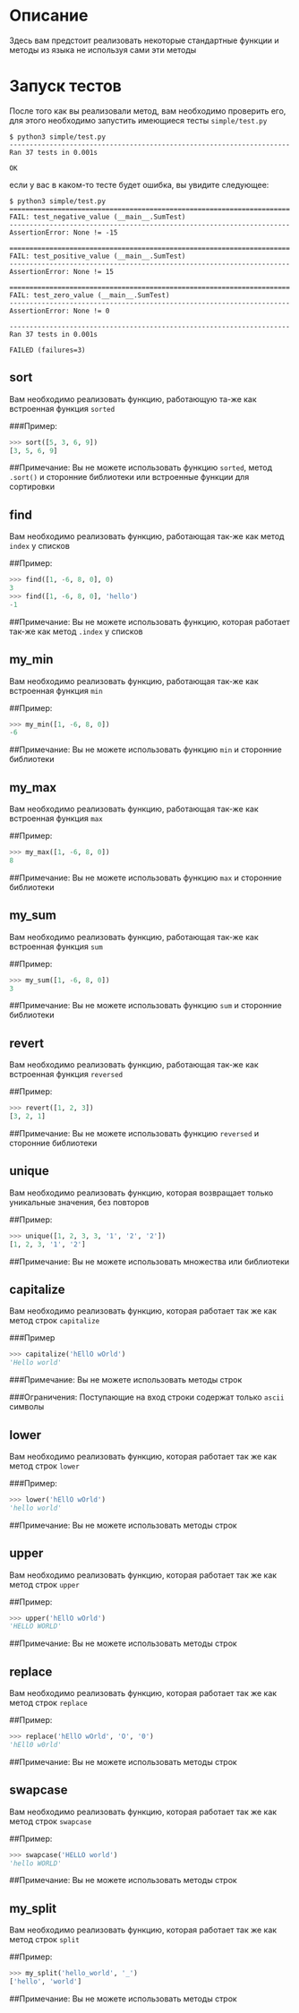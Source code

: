 # Описание
Здесь вам предстоит реализовать некоторые стандартные функции и методы 
из языка не используя сами эти методы

# Запуск тестов
После того как вы реализовали метод, вам необходимо проверить его, для этого необходимо
запустить имеющиеся тесты `simple/test.py`
```shell
$ python3 simple/test.py
----------------------------------------------------------------------
Ran 37 tests in 0.001s

OK
```
если у вас в каком-то тесте будет ошибка, вы увидите следующее:
```shell
$ python3 simple/test.py
======================================================================
FAIL: test_negative_value (__main__.SumTest)
----------------------------------------------------------------------
AssertionError: None != -15

======================================================================
FAIL: test_positive_value (__main__.SumTest)
----------------------------------------------------------------------
AssertionError: None != 15

======================================================================
FAIL: test_zero_value (__main__.SumTest)
----------------------------------------------------------------------
AssertionError: None != 0

----------------------------------------------------------------------
Ran 37 tests in 0.001s

FAILED (failures=3)
```

## sort
Вам необходимо реализовать функцию, работающую та-же как встроенная функция `sorted`

###Пример:
```python
>>> sort([5, 3, 6, 9])
[3, 5, 6, 9]
```
##Примечание:
Вы не можете использовать функцию `sorted`, метод `.sort()` и сторонние библиотеки 
или встроенные функции для сортировки

## find
Вам необходимо реализовать функцию, работающая так-же как метод `index` у списков

##Пример:
```python
>>> find([1, -6, 8, 0], 0)
3
>>> find([1, -6, 8, 0], 'hello')
-1
```
##Примечание:
Вы не можете использовать функцию, которая работает так-же как метод `.index` у списков

## my_min
Вам необходимо реализовать функцию, работающая так-же как встроенная функция `min`

##Пример:
```python
>>> my_min([1, -6, 8, 0])
-6
```
##Примечание:
Вы не можете использовать функцию `min` и сторонние библиотеки

## my_max
Вам необходимо реализовать функцию, работающая так-же как встроенная функция `max`

##Пример:
```python
>>> my_max([1, -6, 8, 0])
8
```
##Примечание:
Вы не можете использовать функцию `max` и сторонние библиотеки

## my_sum
Вам необходимо реализовать функцию, работающая так-же как встроенная функция `sum`

##Пример:
```python
>>> my_sum([1, -6, 8, 0])
3
```
##Примечание:
Вы не можете использовать функцию `sum` и сторонние библиотеки

## revert
Вам необходимо реализовать функцию, работающая так-же как встроенная функция `reversed`

##Пример:
```python
>>> revert([1, 2, 3])
[3, 2, 1]
```
##Примечание:
Вы не можете использовать функцию `reversed` и сторонние библиотеки

## unique
Вам необходимо реализовать функцию, которая возвращает только уникальные 
значения, без повторов

##Пример:
```python
>>> unique([1, 2, 3, 3, '1', '2', '2'])
[1, 2, 3, '1', '2']
```
##Примечание:
Вы не можете использовать множества или библиотеки

## capitalize
Вам необходимо реализовать функцию, которая работает так же как метод строк `capitalize`

###Пример
```python
>>> capitalize('hEllO wOrld')
'Hello world'
```
###Примечание:
Вы не можете использовать методы строк

###Ограничения:
Поступающие на вход строки содержат только `ascii` символы

## lower
Вам необходимо реализовать функцию, которая работает так же как метод строк `lower`

###Пример:
```python
>>> lower('hEllO wOrld')
'hello world'
```
##Примечание:
Вы не можете использовать методы строк

## upper
Вам необходимо реализовать функцию, которая работает так же как метод строк `upper`

##Пример:
```python
>>> upper('hEllO wOrld')
'HELLO WORLD'
```
##Примечание:
Вы не можете использовать методы строк

## replace
Вам необходимо реализовать функцию, которая работает так же как метод строк `replace`

##Пример:
```python
>>> replace('hEllO wOrld', 'O', '0')
'hEll0 w0rld'
```
##Примечание:
Вы не можете использовать методы строк

## swapcase
Вам необходимо реализовать функцию, которая работает так же как метод строк `swapcase`

##Пример:
```python
>>> swapcase('HELLO world')
'hello WORLD'
```
##Примечание:
Вы не можете использовать методы строк

## my_split
Вам необходимо реализовать функцию, которая работает так же как метод строк `split`

##Пример:
```python
>>> my_split('hello_world', '_')
['hello', 'world']
```
##Примечание:
Вы не можете использовать методы строк